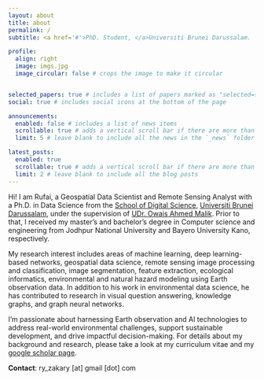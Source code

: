 ```yaml
---
layout: about
title: about
permalink: /
subtitle: <a href='#'>PhD. Student, </a>Universiti Brunei Darussalam.

profile:
  align: right
  image: imgs.jpg
  image_circular: false # crops the image to make it circular


selected_papers: true # includes a list of papers marked as "selected={true}"
social: true # includes social icons at the bottom of the page

announcements:
  enabled: false # includes a list of news items
  scrollable: true # adds a vertical scroll bar if there are more than 3 news items
  limit: 5 # leave blank to include all the news in the `_news` folder

latest_posts:
  enabled: true
  scrollable: true # adds a vertical scroll bar if there are more than 3 new posts items
  limit: 2 # leave blank to include all the blog posts
---
```


Hi! I am Rufai, a Geospatial Data Scientist and Remote Sensing Analyst with a Ph.D. in Data Science from the  [School of Digital Science](https://sds.ubd.edu.bn/), [Universiti Brunei Darussalam](https://ubd.edu.bn/), under the supervision of [UDr. Owais Ahmed Malik](https://scholar.google.com/citations?user=4rCcXLsAAAAJ&hl=en). Prior to that, I received my master’s and bachelor’s degree in Computer science and engineering from Jodhpur National University and Bayero University Kano, respectively. 

My research interest includes areas of machine learning, deep learning-based networks, geospatial data science, remote sensing image processing and classification, image segmentation, feature extraction, ecological informatics, environmental and natural hazard modeling using Earth observation data. In addition to his work in environmental data science, he has contributed to research in visual question answering, knowledge graphs, and graph neural networks. 

I’m passionate about harnessing Earth observation and AI technologies to address real-world environmental challenges, support sustainable development, and drive impactful decision-making. For details about my background and research, please take a look at my curriculum vitae and my [google scholar page](https://scholar.google.com/citations?hl=en&user=2m8f6TsAAAAJ).

**Contact**: ry_zakary [at] gmail [dot] com
